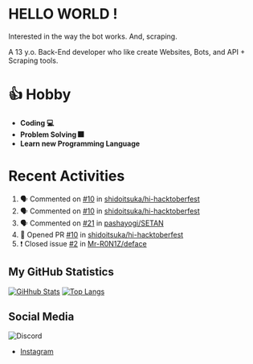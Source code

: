 # HELLO WORLD !

Interested in the way the bot works. And, scraping.

A 13 y.o. Back-End developer who like create Websites, Bots, and API + Scraping tools.

# 👍 Hobby

- **Coding 💻**
- **Problem Solving 🎆**
- **Learn new Programming Language**

# Recent Activities

<!--START_SECTION:activity-->
1. 🗣 Commented on [#10](https://github.com/shidoitsuka/hi-hacktoberfest/issues/10) in [shidoitsuka/hi-hacktoberfest](https://github.com/shidoitsuka/hi-hacktoberfest)
2. 🗣 Commented on [#10](https://github.com/shidoitsuka/hi-hacktoberfest/issues/10) in [shidoitsuka/hi-hacktoberfest](https://github.com/shidoitsuka/hi-hacktoberfest)
3. 🗣 Commented on [#21](https://github.com/pashayogi/SETAN/issues/21) in [pashayogi/SETAN](https://github.com/pashayogi/SETAN)
4. 💪 Opened PR [#10](https://github.com/shidoitsuka/hi-hacktoberfest/pull/10) in [shidoitsuka/hi-hacktoberfest](https://github.com/shidoitsuka/hi-hacktoberfest)
5. ❗️ Closed issue [#2](https://github.com/Mr-R0N1Z/deface/issues/2) in [Mr-R0N1Z/deface](https://github.com/Mr-R0N1Z/deface)
<!--END_SECTION:activity-->

## My GitHub Statistics
[![GiHhub Stats](https://github-readme-stats.vercel.app/api?username=hansputera&show_icons=true&theme=dark)](https://github.com/hansputera)
[![Top Langs](https://github-readme-stats.vercel.app/api/top-langs/?username=hansputera&layout=compact&theme=dark)](https://github.com/hansputera)

## Social Media

![Discord](https://discord.c99.nl/widget/theme-3/642518159013969920.png)
- [Instagram](https://instagram.com/hanif.dwy.putra12)
